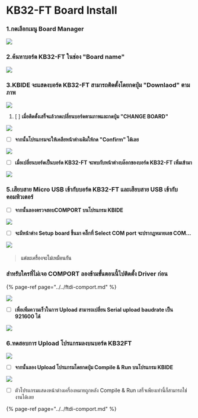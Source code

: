 # KB32-FT Board Install

### 1.กดเลือกเมนู Board Manager

![](../../.gitbook/assets/image%20%2845%29.png)

### 2.ค้นหาบอร์ด KB32-FT ในช่อง "Board name" 

![](../../.gitbook/assets/image%20%2842%29.png)

### 3.KBIDE จะแสดงบอร์ด KB32-FT สามารถติดตั้งโดยกดปุ่ม "Downlaod" ตามภาพ

![](../../.gitbook/assets/image%20%2834%29.png)

1. [ ] **เมื่อติดตั้งเสร็จแล้วกดเปลี่ยนบอร์ดตามภาพและกดปุ่ม "CHANGE BOARD"**

![](../../.gitbook/assets/image%20%2859%29.png)

* [ ] **จากนั้นโปรแกรมจะให้เคลียหน้าต่างเดิมให้กด "Confirm" ได้เลย**

![](../../.gitbook/assets/image%20%2836%29.png)

* [ ] **เมื่อเปลี่ยนบอร์ดเป็นบอร์ด  KB32-FT จะพบกับหน้าต่างบล๊อกของบอร์ด KB32-FT เพิ่มเข้ามา**

![](../../.gitbook/assets/image%20%2861%29.png)

### 5.เสียบสาย Micro USB เข้ากับบอร์ด KB32-FT และเสียบสาย USB เข้ากับคอมพิวเตอร์

* [ ] **จากนั้นลองตรวจสอบCOMPORT บนโปรแกรม KBIDE**

![](../../.gitbook/assets/image%20%2850%29.png)

* [ ] **จะมีหน้าต่าง Setup board ขึ้นมา คลิ๊กที่ Select COM port จะปรากฎหมายเลข COM...** 

![](../../.gitbook/assets/image%20%2840%29.png)

> #### แต่ละเครื่องจะไม่เหมือนกัน

### สำหรับใครที่ไม่เจอ COMPORT ลองข้ามขั้นตอนนี้ไปติดตั้ง Driver ก่อน

{% page-ref page="../../ftdi-comport.md" %}



![](../../.gitbook/assets/image%20%2838%29.png)

* [ ] **เพื่อเพิ่มความเร็วในการ Upload สามารถเปลี่ยน Serial upload baudrate เป็น 921600 ได้** 

![](../../.gitbook/assets/image%20%2858%29.png)

### 6.ทดสอบการ Upload โปรแกรมลงบนบอร์ด KB32FT

![](../../.gitbook/assets/image%20%2854%29.png)

* [ ] **จากนั้นลอง Upload โปรแกรมโดยกดปุ่ม Compile & Run บนโปรแกรม KBIDE**

![](../../.gitbook/assets/image%20%2852%29.png)

* [ ] ตัวโปรแกรมแสดงหน้าต่างเครื่องหมายถูกหลัง Compile & Run เสร็จเพียงเท่านี้ก็สามารถใช่งานได้เลย

{% page-ref page="../../ftdi-comport.md" %}



